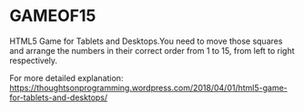# GAMEOF15
HTML5 Game for Tablets and Desktops.You need to move those squares and arrange the numbers in their correct order from 1 to 15, from left to right respectively.

For more detailed explanation:
https://thoughtsonprogramming.wordpress.com/2018/04/01/html5-game-for-tablets-and-desktops/
